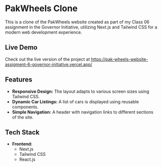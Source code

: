 # PakWheels Clone

This is a clone of the PakWheels website created as part of my Class 06 assignment in the Governor Initiative, utilizing Next.js and Tailwind CSS for a modern web development experience.

## Live Demo

Check out the live version of the project at https://pak-wheels-website-assigment-6-governor-initiative.vercel.app/

## Features

- **Responsive Design:** The layout adapts to various screen sizes using Tailwind CSS.
- **Dynamic Car Listings:** A list of cars is displayed using reusable components.
- **Simple Navigation:** A header with navigation links to different sections of the site.

## Tech Stack

- **Frontend:**
  - Next.js
  - Tailwind CSS
  - React.js


